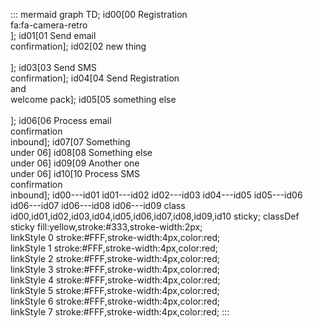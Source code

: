 
::: mermaid
graph TD;
id00[00 Registration<br>fa:fa-camera-retro<br>];
id01[01 Send email<br>confirmation];
id02[02 new thing<br><br>];
id03[03 Send SMS<br>confirmation];
id04[04 Send Registration<br>and<br>welcome pack];
id05[05 something else<br><br>];
id06[06 Process email<br>confirmation<br>inbound];
id07[07 Something<br>under 06]
id08[08 Something else<br>under 06]
id09[09 Another one<br>under 06]
id10[10 Process SMS<br>confirmation<br>inbound];
id00---id01
id01---id02
id02---id03
id04---id05
id05---id06
id06---id07
id06---id08
id06---id09
class id00,id01,id02,id03,id04,id05,id06,id07,id08,id09,id10 sticky;
classDef sticky fill:yellow,stroke:#333,stroke-width:2px;
linkStyle 0 stroke:#FFF,stroke-width:4px,color:red;
linkStyle 1 stroke:#FFF,stroke-width:4px,color:red;
linkStyle 2 stroke:#FFF,stroke-width:4px,color:red;
linkStyle 3 stroke:#FFF,stroke-width:4px,color:red;
linkStyle 4 stroke:#FFF,stroke-width:4px,color:red;
linkStyle 5 stroke:#FFF,stroke-width:4px,color:red;
linkStyle 6 stroke:#FFF,stroke-width:4px,color:red;
linkStyle 7 stroke:#FFF,stroke-width:4px,color:red;
:::


 

 

 






